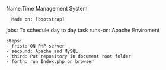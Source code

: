 Name:Time Management System
    
      Made on: [bootstrap]
jobs: To schedule day to day task
      runs-on: Apache Enviroment 

    steps:
    - frist: ON PHP server
    - secound: Apache and MySQL
    - third: Put repository in document root folder 
    - forth: run Index.php on browser
